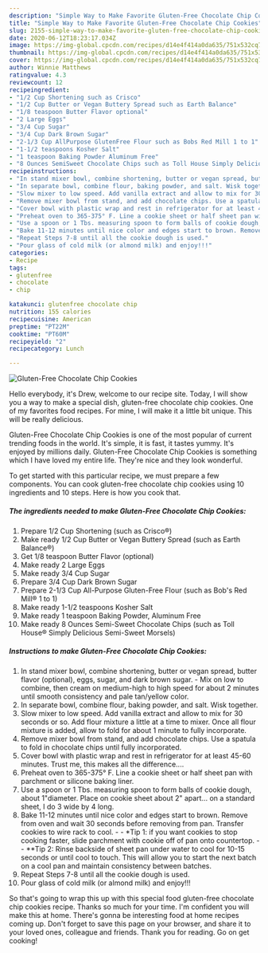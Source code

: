 ```yaml
---
description: "Simple Way to Make Favorite Gluten-Free Chocolate Chip Cookies"
title: "Simple Way to Make Favorite Gluten-Free Chocolate Chip Cookies"
slug: 2155-simple-way-to-make-favorite-gluten-free-chocolate-chip-cookies
date: 2020-06-12T18:23:17.034Z
image: https://img-global.cpcdn.com/recipes/d14e4f414a0da635/751x532cq70/gluten-free-chocolate-chip-cookies-recipe-main-photo.jpg
thumbnail: https://img-global.cpcdn.com/recipes/d14e4f414a0da635/751x532cq70/gluten-free-chocolate-chip-cookies-recipe-main-photo.jpg
cover: https://img-global.cpcdn.com/recipes/d14e4f414a0da635/751x532cq70/gluten-free-chocolate-chip-cookies-recipe-main-photo.jpg
author: Winnie Matthews
ratingvalue: 4.3
reviewcount: 12
recipeingredient:
- "1/2 Cup Shortening such as Crisco"
- "1/2 Cup Butter or Vegan Buttery Spread such as Earth Balance"
- "1/8 teaspoon Butter Flavor optional"
- "2 Large Eggs"
- "3/4 Cup Sugar"
- "3/4 Cup Dark Brown Sugar"
- "2-1/3 Cup AllPurpose GlutenFree Flour such as Bobs Red Mill 1 to 1"
- "1-1/2 teaspoons Kosher Salt"
- "1 teaspoon Baking Powder Aluminum Free"
- "8 Ounces SemiSweet Chocolate Chips such as Toll House Simply Delicious SemiSweet Morsels"
recipeinstructions:
- "In stand mixer bowl, combine shortening, butter or vegan spread, butter flavor (optional), eggs, sugar, and dark brown sugar.  Mix on low to combine, then cream on medium-high to high speed for about 2 minutes until smooth consistency and pale tan/yellow color."
- "In separate bowl, combine flour, baking powder, and salt. Wisk together."
- "Slow mixer to low speed. Add vanilla extract and allow to mix for 30 seconds or so. Add flour mixture a little at a time to mixer. Once all flour mixture is added, allow to fold for about 1 minute to fully incorporate."
- "Remove mixer bowl from stand, and add chocolate chips. Use a spatula to fold in chocolate chips until fully incorporated."
- "Cover bowl with plastic wrap and rest in refrigerator for at least 45-60 minutes. Trust me, this makes all the difference...."
- "Preheat oven to 365-375° F. Line a cookie sheet or half sheet pan with parchment or silicone baking liner."
- "Use a spoon or 1 Tbs. measuring spoon to form balls of cookie dough, about 1&#34;diameter. Place on cookie sheet about 2&#34; apart... on a standard sheet, I do 3 wide by 4 long."
- "Bake 11-12 minutes until nice color and edges start to brown. Remove from oven and wait 30 seconds before removing from pan. Transfer cookies to wire rack to cool.  *Tip 1: if you want cookies to stop cooking faster, slide parchment with cookie off of pan onto countertop.   **Tip 2: Rinse backside of sheet pan under water to cool for 10-15 seconds or until cool to touch. This will allow you to start the next batch on a cool pan and maintain consistency between batches."
- "Repeat Steps 7-8 until all the cookie dough is used."
- "Pour glass of cold milk (or almond milk) and enjoy!!!"
categories:
- Recipe
tags:
- glutenfree
- chocolate
- chip

katakunci: glutenfree chocolate chip 
nutrition: 155 calories
recipecuisine: American
preptime: "PT22M"
cooktime: "PT60M"
recipeyield: "2"
recipecategory: Lunch

---
```



![Gluten-Free Chocolate Chip Cookies](https://img-global.cpcdn.com/recipes/d14e4f414a0da635/751x532cq70/gluten-free-chocolate-chip-cookies-recipe-main-photo.jpg)

Hello everybody, it's Drew, welcome to our recipe site. Today, I will show you a way to make a special dish, gluten-free chocolate chip cookies. One of my favorites food recipes. For mine, I will make it a little bit unique. This will be really delicious.

Gluten-Free Chocolate Chip Cookies is one of the most popular of current trending foods in the world. It's simple, it is fast, it tastes yummy. It's enjoyed by millions daily. Gluten-Free Chocolate Chip Cookies is something which I have loved my entire life. They're nice and they look wonderful.




To get started with this particular recipe, we must prepare a few components. You can cook gluten-free chocolate chip cookies using 10 ingredients and 10 steps. Here is how you cook that.

<!--inarticleads1-->

##### The ingredients needed to make Gluten-Free Chocolate Chip Cookies:

1. Prepare 1/2 Cup Shortening (such as Crisco®)
1. Make ready 1/2 Cup Butter or Vegan Buttery Spread (such as Earth Balance®)
1. Get 1/8 teaspoon Butter Flavor (optional)
1. Make ready 2 Large Eggs
1. Make ready 3/4 Cup Sugar
1. Prepare 3/4 Cup Dark Brown Sugar
1. Prepare 2-1/3 Cup All-Purpose Gluten-Free Flour (such as Bob&#39;s Red Mill® 1 to 1)
1. Make ready 1-1/2 teaspoons Kosher Salt
1. Make ready 1 teaspoon Baking Powder, Aluminum Free
1. Make ready 8 Ounces Semi-Sweet Chocolate Chips (such as Toll House® Simply Delicious Semi-Sweet Morsels)




<!--inarticleads2-->

##### Instructions to make Gluten-Free Chocolate Chip Cookies:

1. In stand mixer bowl, combine shortening, butter or vegan spread, butter flavor (optional), eggs, sugar, and dark brown sugar.  - Mix on low to combine, then cream on medium-high to high speed for about 2 minutes until smooth consistency and pale tan/yellow color.
1. In separate bowl, combine flour, baking powder, and salt. Wisk together.
1. Slow mixer to low speed. Add vanilla extract and allow to mix for 30 seconds or so. Add flour mixture a little at a time to mixer. Once all flour mixture is added, allow to fold for about 1 minute to fully incorporate.
1. Remove mixer bowl from stand, and add chocolate chips. Use a spatula to fold in chocolate chips until fully incorporated.
1. Cover bowl with plastic wrap and rest in refrigerator for at least 45-60 minutes. Trust me, this makes all the difference....
1. Preheat oven to 365-375° F. Line a cookie sheet or half sheet pan with parchment or silicone baking liner.
1. Use a spoon or 1 Tbs. measuring spoon to form balls of cookie dough, about 1&#34;diameter. Place on cookie sheet about 2&#34; apart... on a standard sheet, I do 3 wide by 4 long.
1. Bake 11-12 minutes until nice color and edges start to brown. Remove from oven and wait 30 seconds before removing from pan. Transfer cookies to wire rack to cool. -  - *Tip 1: if you want cookies to stop cooking faster, slide parchment with cookie off of pan onto countertop.  -  - **Tip 2: Rinse backside of sheet pan under water to cool for 10-15 seconds or until cool to touch. This will allow you to start the next batch on a cool pan and maintain consistency between batches.
1. Repeat Steps 7-8 until all the cookie dough is used.
1. Pour glass of cold milk (or almond milk) and enjoy!!!




So that's going to wrap this up with this special food gluten-free chocolate chip cookies recipe. Thanks so much for your time. I'm confident you will make this at home. There's gonna be interesting food at home recipes coming up. Don't forget to save this page on your browser, and share it to your loved ones, colleague and friends. Thank you for reading. Go on get cooking!
